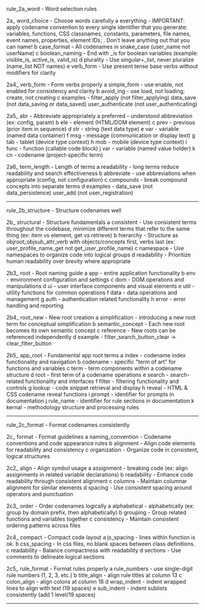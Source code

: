 rule_2a_word                - Word selection rules

2a_ word_choice          - Choose words carefully
   a everything          - IMPORTANT: apply codename convention to every single identifier that 
                           you generate: variables, functions, CSS classnames, 
                           constants, parameters, file names, event names, properties, 
                           element IDs; . Don't leave anything out that you can name!
   b case_format         - All codenames in snake_case (user_name not userName) 
   c boolean_naming      - End with _is for boolean variables (example: visible_is, active_is, valid_is)
   d plurality           - Use singular+_list, never pluralize (name_list NOT names)
   e verb_form           - Use present tense base verbs without modifiers for clarity

2a4_ verb_form           - Form verbs properly
   a simple_form         - use enable, not enabled for consistency and clarity
   b avoid_ing           - use load, not loading; create, not creating
   c examples            - filter_apply (not filter_applying)
                           data_save (not data_saving or data_saved)
                           user_authenticate (not user_authenticating)

2a5_ abr                 - Abbreviate appropriately
   a preferred           - understood abbreviation (ex: config, param)
   b ele                 - element (HTML/DOM element)
   c prev                - previous (prior item in sequence)
   d str                 - string (text data type)
   e var                 - variable (named data container)
   f msg                 - message (communication or display text)
   g tab                 - tablet (device type context)
   h mob                 - mobile (device type context)
   i func                - function (callable code block)
   j var                 - variable (named value holder) 
   k cn                  - codename (project-specific term)

2a6_ term_length         - Length of terms
   a readability         - long terms reduce readability and search effectiveness
   b abbreviate          - use abbreviations when appropriate (config, not configuration)
   c compounds           - break compound concepts into separate terms
   d examples            - data_save (not data_persistence)
                           user_add (not user_registration)

--------------------------------------------------------------------------------

rule_2b_structure           - Structure codenames well

2b_ structural           - Structure fundamentals
   a consistent          - Use consistent terms throughout the codebase, minimize 
                           different terms that refer to the same thing (ex: item vs 
                           element, get vs retrieve)
   b hierarchy           - Structure as objroot_objsub_attr_verb with objects/concepts first, 
                           verbs last (ex: user_profile_name_get not 
                           get_user_profile_name)
   c namespace           - Use namespaces to organize code into logical groups
   d readability         - Prioritize human readability over brevity where appropriate

2b3_ root                - Root naming guide
   a app                 - entire application functionality
   b env                 - environment configuration and settings
   c dom                 - DOM operations and manipulations
   d ui                  - user interface components and visual elements
   e util                - utility functions for common operations
   f data                - data operations and management
   g auth                - authentication related functionality
   h error               - error handling and reporting

2b4_ root_new            - New root creation
   a simplification      - introducing a new root term for conceptual simplification
   b semantic_concept    - Each new root becomes its own semantic concept 
   c reference           - New roots can be referenced independently
   d example             - filter_search_button_clear → clear_filter_button

2b5_ app_root            - Fundamental app root terms
   a index               - codename index functionality and navigation
   b codename            - specific "term of art" for functions and variables
   c term                - term components within a codename structure
   d root                - first term of a codename operations
   e search              - search-related functionality and interfaces
   f filter              - filtering functionality and controls
   g lookup              - code snippet retrieval and display
   h reveal              - HTML & CSS codename reveal functions
   i prompt              - identifier for prompts in documentation
   j rule_name           - identifier for rule sections in documentation
   k kernal              - methodology structure and processing rules

--------------------------------------------------------------------------------

rule_2c_format             - Format codenames consistently

2c_ format               - Format guidelines
   a naming_convention   - Codename conventions and code appearance rules
   b alignment           - Align code elements for readability and consistency
   c organization        - Organize code in consistent, logical structures

2c2_ align               - Align symbol usage
   a assignment          - breaking code (ex: align assignments in related variable 
                           declarations)
   b readability         - Enhance code readability through consistent alignment
   c columns             - Maintain columnar alignment for similar elements
   d spacing             - Use consistent spacing around operators and punctuation

2c3_ order               - Order codenames logically
   a alphabetical        - alphabetically (ex: group by domain prefix, then 
                           alphabetically)
   b grouping            - Group related functions and variables together
   c consistency         - Maintain consistent ordering patterns across files

2c4_ compact             - Compact code layout
   a js_spacing          - lines within function is ok.
   b css_spacing         - In css files, no blank spaces between class definitions.
   c readability         - Balance compactness with readability
   d sections            - Use comments to delineate logical sections

2c5_ rule_format         - Format rules properly
   a rule_numbers        - use single-digit rule numbers (1, 2, 3, etc.)
   b title_align         - align rule titles at column 13
   c colon_align         - align colons at column 18
   d wrap_indent         - indent wrapped lines to align with text (19 spaces)
   e sub_indent          - indent sublists consistently (add 1 level/19 spaces)

-------------------------------------------------------------------------------- 